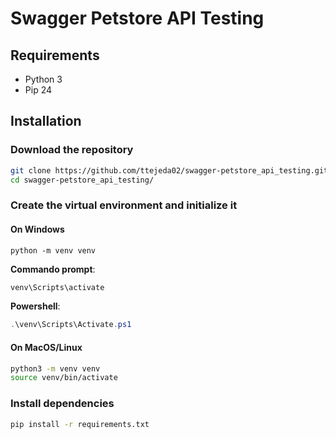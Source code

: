 # Swagger Petstore API Testing
## Requirements
- Python 3
- Pip 24

## Installation
### Download the repository
```bash
git clone https://github.com/ttejeda02/swagger-petstore_api_testing.git
cd swagger-petstore_api_testing/
```
### Create the virtual environment and initialize it
#### On Windows
```
python -m venv venv
```
**Commando prompt**:
```cmd
venv\Scripts\activate
```
**Powershell**:
```PowerShell
.\venv\Scripts\Activate.ps1
```
#### On MacOS/Linux
```bash
python3 -m venv venv
source venv/bin/activate
```
### Install dependencies
```bash
pip install -r requirements.txt
```